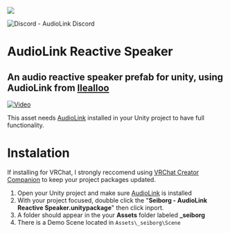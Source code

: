 [![](https://dcbadge.vercel.app/api/server/gjKQffg2wH)](https://discord.gg/gjKQffg2wH)

<img src="https://camo.githubusercontent.com/3d3581c61e5a2a80ec538d0fc0d257f613291e54863a348768ce1e918fe300f4/68747470733a2f2f696d672e736869656c64732e696f2f62616467652f446973636f72642d417564696f4c696e6b5f446973636f72642d3732383964613f6c6f676f3d646973636f7264266c6f676f436f6c6f723d373238396461" alt="Discord - AudioLink Discord" data-canonical-src="https://img.shields.io/badge/Discord-AudioLink_Discord-7289da?logo=discord&amp;logoColor=7289da" style="max-width: 100%;">

# AudioLink Reactive Speaker
## An audio reactive speaker prefab for unity, using AudioLink from [llealloo](https://github.com/llealloo/vrc-udon-audio-link/tree/master)
[![Video](https://img.youtube.com/vi/EgExCmWivkI/maxresdefault.jpg)](https://www.youtube.com/watch?v=EgExCmWivkI)

This asset needs [AudioLink](https://github.com/llealloo/vrc-udon-audio-link/releases) installed in your Unity project to have full functionality.
# Instalation
If installing for VRChat, I strongly reccomend using [VRChat Creator Companion](https://vcc.docs.vrchat.com/) to keep your project packages updated.
1. Open your Unity project and make sure [AudioLink](https://github.com/llealloo/vrc-udon-audio-link/releases) is installed
2. With your project focused, doubble click the "**Seiborg - AudioLink Reactive Speaker.unitypackage**" then click inport.
3. A folder should appear in the your **Assets** folder labeled **_seiborg**
4. There is a Demo Scene located in ```Assets\_seiborg\Scene```

